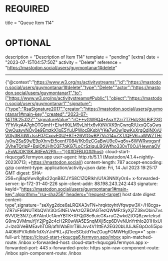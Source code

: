 
# REQUIRED
title = "Queue Item 114"
# OPTIONAL
description = "Description of Item 114"
template = "pending"
[extra]
date = "2023-07-15T04:57:50Z"
activity = "Delete"
reference = "https://mastodon.social/users/guymontanar1#delete"

---
{"@context":"https://www.w3.org/ns/activitystreams","id":"https://mastodon.social/users/guymontanar1#delete","type":"Delete","actor":"https://mastodon.social/users/guymontanar1","to":["https://www.w3.org/ns/activitystreams#Public"],"object":"https://mastodon.social/users/guymontanar1","signature":{"type":"RsaSignature2017","creator":"https://mastodon.social/users/guymontanar1#main-key","created":"2023-07-14T19:25:02Z","signatureValue":"rC++vGW9Q4+AsxY2zr7T7HdzShLBiF23GYFhVkyAA7ghOTGtmH+E/wHKtLM9vLhHx6vKtNVXK9nCwrqR/UxxQCsGwsOwOuavvNOy0e9EmzkX1oE5YuUPWocBKsbVYKe7wOw1pwKxXrgQdjNXvUV0ly3B7dW+lssF07CxovE0U/+8T+26VfGwBP7Vc2I4uZXT/QFV6+aWWZTHr/y0w2SaS9y/E9pXhrvEt5oxnf7084/fKb9zCGaBwU9e0+q6v+6WWRwxgsnf3VheTQrIpP+BqlOtUHhO3F7qKG7LoCrSziquLBGWfho330vT0OJ/HewnaOV+EoWJOK1SKJ6tEeA2PA=="}}##DEBUG##host: cloud-start-rkqucga6.fermyon.app
user-agent: http.rb/5.1.1 (Mastodon/4.1.4+nightly-20230713; +https://mastodon.social/)
content-length: 787
accept-encoding: gzip
content-type: application/activity+json
date: Fri, 14 Jul 2023 19:25:17 GMT
digest: SHA-256=nj8apVwv8g8x22qnB8ZJYS8C1ZQRIkh/U1A3NNXy0r4=
x-forwarded-server: ip-172-31-40-226
spin-client-addr: 88.198.243.242:443
signature: keyId="https://mastodon.social/users/guymontanar1#main-key",algorithm="rsa-sha256",headers="(request-target) host date digest content-type",signature="seXyg2dce6aLRQXA3vFN+hrqktoyhtVfqwpw3X+/H8cgs+rZR7xFE6NUTKbQViV3Or5INELVeAzQZBOAGTezQWMFzSyXjZZ38vObinZvs6VVDE3N7Zu6YAtnUc1AmYBTK+XFQj08e6uicGK+ruG2wkdZtOQ8zwrteksdG9rw3VMmuYjY2jPg2c4cH2R0wWA5ESnqMXji5cp6DVvNUnYrthIo201HlxUlJ+lzs0iVeBMEavhTOB/afhlWaElrrT8liJvv4V11ttEA2EG20bLlUiJkEGpOo1i5ipoA406ilPVXdMir1dXsYJnPKL+jQ1eeSGb/dYlwZGugFOMWHgtDeg=="
spin-full-url: https://cloud-start-rkqucga6.fermyon.app/inbox
spin-matched-route: /inbox
x-forwarded-host: cloud-start-rkqucga6.fermyon.app
x-forwarded-port: 443
x-forwarded-proto: https
spin-raw-component-route: /inbox
spin-component-route: /inbox

